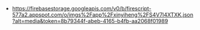 - https://firebasestorage.googleapis.com/v0/b/firescript-577a2.appspot.com/o/imgs%2Fapp%2Fxinyiheng%2FS4V7l4XTXK.json?alt=media&token=8b79344f-abeb-4165-b4fb-aa2068f01989
